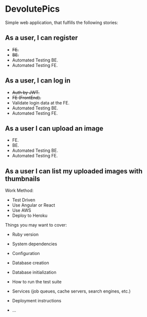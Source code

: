 # DevolutePics

Simple web application, that fulfills the following stories:

## As a user, I can register
- ~~FE.~~
- ~~BE.~~
- Automated Testing BE.
- Automated Testing FE.

## As a user, I can log in
- ~~Auth by JWT.~~
- ~~FE (FrontEnd).~~
- Validate login data at the FE.
- Automated Testing BE.
- Automated Testing FE.

## As a user I can upload an image
- FE.
- BE.
- Automated Testing BE.
- Automated Testing FE.

## As a user I can list my uploaded images with thumbnails

Work Method:

- Test Driven
- Use Angular or React
- Use AWS
- Deploy to Heroku

Things you may want to cover:

* Ruby version

* System dependencies

* Configuration

* Database creation

* Database initialization

* How to run the test suite

* Services (job queues, cache servers, search engines, etc.)

* Deployment instructions

* ...
